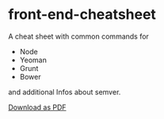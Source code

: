 front-end-cheatsheet
====================

A cheat sheet with common commands for

* Node
* Yeoman
* Grunt
* Bower

and additional Infos about semver.

[Download as PDF](https://github.com/markusfalk/front-end-cheatsheet/blob/master/pdf/front-end-cheat-sheet.pdf?raw=true)
